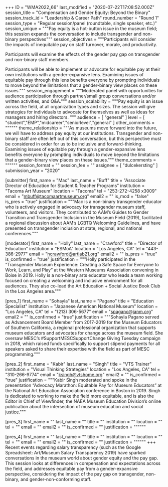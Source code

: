 +++
ID = "WMA2022_66"
last_modified = "2020-07-22T17:08:52.000Z"
session_title = "Compensation and Gender Equity: Beyond the Binary"
session_track_id = "Leadership & Career Path"
round_number = "Round 1"
session_type = "Regular session/panel (roundtable, single speaker, etc.)"
session_unique = """Pay equity is a hot-button issue in the museum field; this session expands the conversation to include transgender and non-binary perspectives"""
session_objectives = """Participants will consider the impacts of inequitable pay on staff turnover, morale, and productivity.

Participants will examine the effects of the gender pay gap on transgender and non-binary staff members.

Participants will be able to implement or advocate for equitable pay at their own institutions with a gender-expansive lens. Examining issues of equitable pay through this lens benefits everyone by prompting individuals to move beyond the limitations that a gender-binary view places on these issues."""
session_engagement = """Moderated panel with opportunities for audience participation through partner/small group conversations and/or written activities, and Q&A."""
session_scalability = """Pay equity is an issue across the field, at all organization types and sizes. The session will give strategies for individuals to advocate for themselves as well as ideas for managers and hiring directors.
"""
audience = [ "general" ]
level = [ "student","EMP","midcareer","seniorlevel","general" ]
other_comments = """"""
theme_relationship = """As museums move forward into the future, we will have to address pay equity at our institutions. Transgender and non-binary staff are often left out of this conversation, but this perspective must be considered in order for us to be inclusive and forward-thinking. Examining issues of equitable pay through a gender-expansive lens benefits everyone by prompting individuals to move beyond the limitations that a gender-binary view places on these issues."""
theme_comments = """"""
session_format = ""
session_fee = ""
assignee = [ "dulcekersting" ]
submission_year = "2020"

[submitter]
first_name = "Mac"
last_name = "Buff"
title = "Associate Director of Education for Student & Teacher Programs"
institution = "Tacoma Art Museum"
location = "Tacoma"
tel = "253-272-4258 x3009"
email = "mbuff@tacomaartmuseum.org"
email2 = ""
is_mod = "false"
is_pres = "true"
justification = """Mac is a non-binary transgender educator who is actively engaged in advocacy for transgender museum staff, volunteers, and visitors. They contributed to AAM’s Guides to Gender Transition and Transgender Inclusion in the Museum Field (2019), facilitated a regional discussion about AAM’s LGBTQ Welcoming Guidelines, and have presented on transgender inclusion at state, regional, and national conferences."""

[moderator]
first_name = "Holly"
last_name = "Crawford"
title = "Director of Education"
institution = "ESMoA"
location = "Los Angeles, CA"
tel = "443-386-2977"
email = "hcrawford@artlab21.org"
email2 = ""
is_pres = "true"
is_confirmed = "true"
justification = """Holly participated in the “Transgender Museum Experience: Creating a Safe Space for Everyone to Work, Learn, and Play” at the Western Museums Association convening in Boise in 2019. Holly is a non-binary arts educator who leads a team working focused on creating a welcoming and inclusive environment for all audiences. They also co-lead the Art Education + Social Justice Book Club in the Los Angeles area."""

[pres_1]
first_name = "Sohayla"
last_name = "Pagano"
title = "Education Specialist"
institution = "Japanese American National Museum"
location = "Los Angeles, CA"
tel = "(213) 306-5677"
email = "spagano@janm.org"
email2 = ""
is_confirmed = "true"
justification = """Sohayla Pagano served as Advancement Board Member from 2017-2019 for the Museum Educators of Southern California, a regional professional organization that supports museum educators and advocates for change across the museum field. She oversaw MESC’s #SupportMESCSupportChange Giving Tuesday campaign in 2018, which raised funds specifically to support stipend payments for all speakers asked to share their expertise with the field as part of MESC programming."""

[pres_2]
first_name = "Kabir"
last_name = "Singh"
title = "VTS Trainer"
institution = "Visual Thinking Strategies"
location = "Los Angeles, CA"
tel = "310-266-9774"
email = "ksingh@vtshome.org"
email2 = ""
is_confirmed = "true"
justification = """Kabir Singh moderated and spoke in the presentation “Advocacy Marathon: Equitable Pay for Museum Educators” at the National Art Education Association conference in Boston in 2019. Singh is dedicated to working to make the field more equitable, and is also the Editor in Chief of Viewfinder, the NAEA Museum Education Division’s online publication about the intersection of museum education and social justice."""

[pres_3]
first_name = ""
last_name = ""
title = ""
institution = ""
location = ""
tel = ""
email = ""
email2 = ""
is_confirmed = ""
justification = """"""

[pres_4]
first_name = ""
last_name = ""
title = ""
institution = ""
location = ""
tel = ""
email = ""
email2 = ""
is_confirmed = ""
justification = """"""
+++
Recent events regarding salary transparency (such as the Google Spreadsheet: Art/Museum Salary Transparency 2019) have sparked conversations in the museum world about gender equity and the pay gap. This session looks at differences in compensation and expectations across the field, and addresses equitable pay from a gender-expansive perspective, considering the impact of the pay gap on transgender, non-binary, and gender-non-conforming staff. 
